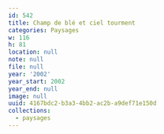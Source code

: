 ```yaml
---
id: 542
title: Champ de blé et ciel tourment
categories: Paysages
w: 116
h: 81
location: null
note: null
file: null
year: '2002'
year_start: 2002
year_end: null
image: null
uuid: 4167bdc2-b3a3-4bb2-ac2b-a9def71e150d
collections:
  - paysages
---
```


